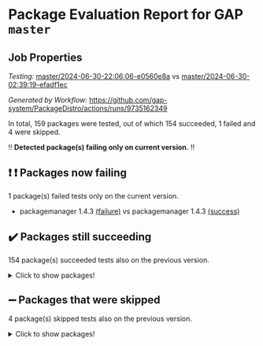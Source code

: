 # Package Evaluation Report for GAP `master`

## Job Properties

*Testing:* [master/2024-06-30-22:06:06-e0560e8a](https://github.com/gap-system/PackageDistro/blob/data/reports/master/2024-06-30-22:06:06-e0560e8a) vs [master/2024-06-30-02:39:19-efadf1ec](https://github.com/gap-system/PackageDistro/blob/data/reports/master/2024-06-30-02:39:19-efadf1ec)

*Generated by Workflow:* https://github.com/gap-system/PackageDistro/actions/runs/9735162349

In total, 159 packages were tested, out of which 154 succeeded, 1 failed and 4 were skipped.

:bangbang: **Detected package(s) failing only on current version.** :bangbang:

## :exclamation: :exclamation: Packages now failing

1 package(s) failed tests only on the current version.
- packagemanager 1.4.3 [(failure)](https://github.com/gap-system/PackageDistro/actions/runs/9735162349/job/26864152123) vs packagemanager 1.4.3 [(success)](https://github.com/gap-system/PackageDistro/actions/runs/9728638257/job/26849723547)

## :heavy_check_mark: Packages still succeeding

154 package(s) succeeded tests also on the previous version.
<details><summary>Click to show packages!</summary>

- 4ti2interface 2023.02-04 [(success)](https://github.com/gap-system/PackageDistro/actions/runs/9735162349/job/26864144993)
- ace 5.6.2 [(success)](https://github.com/gap-system/PackageDistro/actions/runs/9735162349/job/26864145039)
- aclib 1.3.2 [(success)](https://github.com/gap-system/PackageDistro/actions/runs/9735162349/job/26864145066)
- agt 0.3.1 [(success)](https://github.com/gap-system/PackageDistro/actions/runs/9735162349/job/26864145106)
- alnuth 3.2.1 [(success)](https://github.com/gap-system/PackageDistro/actions/runs/9735162349/job/26864145162)
- anupq 3.3.0 [(success)](https://github.com/gap-system/PackageDistro/actions/runs/9735162349/job/26864145207)
- atlasrep 2.1.8 [(success)](https://github.com/gap-system/PackageDistro/actions/runs/9735162349/job/26864145249)
- autodoc 2023.06.19 [(success)](https://github.com/gap-system/PackageDistro/actions/runs/9735162349/job/26864145284)
- automata 1.15 [(success)](https://github.com/gap-system/PackageDistro/actions/runs/9735162349/job/26864145335)
- automgrp 1.3.2 [(success)](https://github.com/gap-system/PackageDistro/actions/runs/9735162349/job/26864145396)
- autpgrp 1.11 [(success)](https://github.com/gap-system/PackageDistro/actions/runs/9735162349/job/26864145856)
- cap 2024.06-05 [(success)](https://github.com/gap-system/PackageDistro/actions/runs/9735162349/job/26864146056)
- caratinterface 2.3.6 [(success)](https://github.com/gap-system/PackageDistro/actions/runs/9735162349/job/26864146142)
- cddinterface 2022.11.01 [(success)](https://github.com/gap-system/PackageDistro/actions/runs/9735162349/job/26864146210)
- circle 1.6.6 [(success)](https://github.com/gap-system/PackageDistro/actions/runs/9735162349/job/26864146338)
- classicpres 1.22 [(success)](https://github.com/gap-system/PackageDistro/actions/runs/9735162349/job/26864146719)
- cohomolo 1.6.11 [(success)](https://github.com/gap-system/PackageDistro/actions/runs/9735162349/job/26864146799)
- congruence 1.2.6 [(success)](https://github.com/gap-system/PackageDistro/actions/runs/9735162349/job/26864146846)
- corelg 1.56 [(success)](https://github.com/gap-system/PackageDistro/actions/runs/9735162349/job/26864146899)
- crime 1.6 [(success)](https://github.com/gap-system/PackageDistro/actions/runs/9735162349/job/26864146947)
- crisp 1.4.6 [(success)](https://github.com/gap-system/PackageDistro/actions/runs/9735162349/job/26864146995)
- crypting 0.10.4 [(success)](https://github.com/gap-system/PackageDistro/actions/runs/9735162349/job/26864147063)
- cryst 4.1.27 [(success)](https://github.com/gap-system/PackageDistro/actions/runs/9735162349/job/26864147157)
- crystcat 1.1.10 [(success)](https://github.com/gap-system/PackageDistro/actions/runs/9735162349/job/26864147235)
- ctbllib 1.3.9 [(success)](https://github.com/gap-system/PackageDistro/actions/runs/9735162349/job/26864147300)
- cubefree 1.19 [(success)](https://github.com/gap-system/PackageDistro/actions/runs/9735162349/job/26864147371)
- curlinterface 2.3.2 [(success)](https://github.com/gap-system/PackageDistro/actions/runs/9735162349/job/26864147490)
- cvec 2.8.1 [(success)](https://github.com/gap-system/PackageDistro/actions/runs/9735162349/job/26864147623)
- datastructures 0.3.0 [(success)](https://github.com/gap-system/PackageDistro/actions/runs/9735162349/job/26864147720)
- deepthought 1.0.6 [(success)](https://github.com/gap-system/PackageDistro/actions/runs/9735162349/job/26864147813)
- design 1.8 [(success)](https://github.com/gap-system/PackageDistro/actions/runs/9735162349/job/26864147870)
- difsets 2.3.1 [(success)](https://github.com/gap-system/PackageDistro/actions/runs/9735162349/job/26864147943)
- digraphs 1.7.1 [(success)](https://github.com/gap-system/PackageDistro/actions/runs/9735162349/job/26864147989)
- edim 1.3.8 [(success)](https://github.com/gap-system/PackageDistro/actions/runs/9735162349/job/26864148052)
- example 4.3.4 [(success)](https://github.com/gap-system/PackageDistro/actions/runs/9735162349/job/26864148111)
- examplesforhomalg 2023.10-01 [(success)](https://github.com/gap-system/PackageDistro/actions/runs/9735162349/job/26864148170)
- factint 1.6.3 [(success)](https://github.com/gap-system/PackageDistro/actions/runs/9735162349/job/26864148238)
- ferret 1.0.11 [(success)](https://github.com/gap-system/PackageDistro/actions/runs/9735162349/job/26864148309)
- fga 1.5.0 [(success)](https://github.com/gap-system/PackageDistro/actions/runs/9735162349/job/26864148396)
- fining 1.5.6 [(success)](https://github.com/gap-system/PackageDistro/actions/runs/9735162349/job/26864148452)
- float 1.0.4 [(success)](https://github.com/gap-system/PackageDistro/actions/runs/9735162349/job/26864148511)
- format 1.4.4 [(success)](https://github.com/gap-system/PackageDistro/actions/runs/9735162349/job/26864148578)
- forms 1.2.11 [(success)](https://github.com/gap-system/PackageDistro/actions/runs/9735162349/job/26864148658)
- fplsa 1.2.6 [(success)](https://github.com/gap-system/PackageDistro/actions/runs/9735162349/job/26864148757)
- fr 2.4.13 [(success)](https://github.com/gap-system/PackageDistro/actions/runs/9735162349/job/26864148829)
- francy 2.0.3 [(success)](https://github.com/gap-system/PackageDistro/actions/runs/9735162349/job/26864148896)
- fwtree 1.3 [(success)](https://github.com/gap-system/PackageDistro/actions/runs/9735162349/job/26864148963)
- gapdoc 1.6.7 [(success)](https://github.com/gap-system/PackageDistro/actions/runs/9735162349/job/26864149046)
- gauss 2023.02-04 [(success)](https://github.com/gap-system/PackageDistro/actions/runs/9735162349/job/26864149109)
- gaussforhomalg 2023.11-01 [(success)](https://github.com/gap-system/PackageDistro/actions/runs/9735162349/job/26864149173)
- gbnp 1.0.5 [(success)](https://github.com/gap-system/PackageDistro/actions/runs/9735162349/job/26864149220)
- generalizedmorphismsforcap 2024.04-01 [(success)](https://github.com/gap-system/PackageDistro/actions/runs/9735162349/job/26864149267)
- genss 1.6.8 [(success)](https://github.com/gap-system/PackageDistro/actions/runs/9735162349/job/26864149319)
- gradedmodules 2024.01-01 [(success)](https://github.com/gap-system/PackageDistro/actions/runs/9735162349/job/26864149382)
- gradedringforhomalg 2023.08-01 [(success)](https://github.com/gap-system/PackageDistro/actions/runs/9735162349/job/26864149438)
- grape 4.9.0 [(success)](https://github.com/gap-system/PackageDistro/actions/runs/9735162349/job/26864149486)
- groupoids 1.74 [(success)](https://github.com/gap-system/PackageDistro/actions/runs/9735162349/job/26864149537)
- grpconst 2.6.5 [(success)](https://github.com/gap-system/PackageDistro/actions/runs/9735162349/job/26864149589)
- guarana 0.96.3 [(success)](https://github.com/gap-system/PackageDistro/actions/runs/9735162349/job/26864149625)
- guava 3.19 [(success)](https://github.com/gap-system/PackageDistro/actions/runs/9735162349/job/26864149671)
- hap 1.62 [(success)](https://github.com/gap-system/PackageDistro/actions/runs/9735162349/job/26864149722)
- hapcryst 0.1.15 [(success)](https://github.com/gap-system/PackageDistro/actions/runs/9735162349/job/26864149773)
- hecke 1.5.3 [(success)](https://github.com/gap-system/PackageDistro/actions/runs/9735162349/job/26864149812)
- help 4.0 [(success)](https://github.com/gap-system/PackageDistro/actions/runs/9735162349/job/26864149855)
- homalg 2024.01-01 [(success)](https://github.com/gap-system/PackageDistro/actions/runs/9735162349/job/26864149896)
- homalgtocas 2023.11-01 [(success)](https://github.com/gap-system/PackageDistro/actions/runs/9735162349/job/26864149938)
- idrel 2.47 [(success)](https://github.com/gap-system/PackageDistro/actions/runs/9735162349/job/26864150015)
- images 1.3.2 [(success)](https://github.com/gap-system/PackageDistro/actions/runs/9735162349/job/26864150051)
- intpic 0.3.0 [(success)](https://github.com/gap-system/PackageDistro/actions/runs/9735162349/job/26864150102)
- io 4.8.2 [(success)](https://github.com/gap-system/PackageDistro/actions/runs/9735162349/job/26864150149)
- io_forhomalg 2023.02-04 [(success)](https://github.com/gap-system/PackageDistro/actions/runs/9735162349/job/26864150200)
- irredsol 1.4.4 [(success)](https://github.com/gap-system/PackageDistro/actions/runs/9735162349/job/26864150255)
- json 2.2.1 [(success)](https://github.com/gap-system/PackageDistro/actions/runs/9735162349/job/26864150305)
- jupyterkernel 1.5.0 [(success)](https://github.com/gap-system/PackageDistro/actions/runs/9735162349/job/26864150356)
- jupyterviz 1.5.6 [(success)](https://github.com/gap-system/PackageDistro/actions/runs/9735162349/job/26864150410)
- kan 1.37 [(success)](https://github.com/gap-system/PackageDistro/actions/runs/9735162349/job/26864150455)
- kbmag 1.5.11 [(success)](https://github.com/gap-system/PackageDistro/actions/runs/9735162349/job/26864150512)
- laguna 3.9.6 [(success)](https://github.com/gap-system/PackageDistro/actions/runs/9735162349/job/26864150573)
- liealgdb 2.2.1 [(success)](https://github.com/gap-system/PackageDistro/actions/runs/9735162349/job/26864150619)
- liepring 2.9.1 [(success)](https://github.com/gap-system/PackageDistro/actions/runs/9735162349/job/26864150671)
- liering 2.4.2 [(success)](https://github.com/gap-system/PackageDistro/actions/runs/9735162349/job/26864150729)
- linearalgebraforcap 2024.06-02 [(success)](https://github.com/gap-system/PackageDistro/actions/runs/9735162349/job/26864150782)
- lins 0.9 [(success)](https://github.com/gap-system/PackageDistro/actions/runs/9735162349/job/26864150836)
- localizeringforhomalg 2023.10-01 [(success)](https://github.com/gap-system/PackageDistro/actions/runs/9735162349/job/26864150899)
- loops 3.4.3 [(success)](https://github.com/gap-system/PackageDistro/actions/runs/9735162349/job/26864150964)
- lpres 1.0.3 [(success)](https://github.com/gap-system/PackageDistro/actions/runs/9735162349/job/26864151021)
- majoranaalgebras 1.5.1 [(success)](https://github.com/gap-system/PackageDistro/actions/runs/9735162349/job/26864151075)
- mapclass 1.4.6 [(success)](https://github.com/gap-system/PackageDistro/actions/runs/9735162349/job/26864151138)
- matgrp 0.70 [(success)](https://github.com/gap-system/PackageDistro/actions/runs/9735162349/job/26864151185)
- matricesforhomalg 2024.06-01 [(success)](https://github.com/gap-system/PackageDistro/actions/runs/9735162349/job/26864151240)
- modisom 2.5.4 [(success)](https://github.com/gap-system/PackageDistro/actions/runs/9735162349/job/26864151295)
- modulepresentationsforcap 2024.04-01 [(success)](https://github.com/gap-system/PackageDistro/actions/runs/9735162349/job/26864151383)
- modules 2024.01-01 [(success)](https://github.com/gap-system/PackageDistro/actions/runs/9735162349/job/26864151470)
- monoidalcategories 2024.06-02 [(success)](https://github.com/gap-system/PackageDistro/actions/runs/9735162349/job/26864151527)
- nconvex 2022.09-01 [(success)](https://github.com/gap-system/PackageDistro/actions/runs/9735162349/job/26864151589)
- nilmat 1.4.2 [(success)](https://github.com/gap-system/PackageDistro/actions/runs/9735162349/job/26864151653)
- nock 1.5 [(success)](https://github.com/gap-system/PackageDistro/actions/runs/9735162349/job/26864151712)
- normalizinterface 1.3.6 [(success)](https://github.com/gap-system/PackageDistro/actions/runs/9735162349/job/26864151774)
- nq 2.5.11 [(success)](https://github.com/gap-system/PackageDistro/actions/runs/9735162349/job/26864151846)
- numericalsgps 1.3.1 [(success)](https://github.com/gap-system/PackageDistro/actions/runs/9735162349/job/26864151922)
- openmath 11.5.3 [(success)](https://github.com/gap-system/PackageDistro/actions/runs/9735162349/job/26864151994)
- orb 4.9.0 [(success)](https://github.com/gap-system/PackageDistro/actions/runs/9735162349/job/26864152060)
- patternclass 2.4.3 [(success)](https://github.com/gap-system/PackageDistro/actions/runs/9735162349/job/26864152207)
- permut 2.0.5 [(success)](https://github.com/gap-system/PackageDistro/actions/runs/9735162349/job/26864152290)
- polenta 1.3.10 [(success)](https://github.com/gap-system/PackageDistro/actions/runs/9735162349/job/26864152358)
- polymaking 0.8.7 [(success)](https://github.com/gap-system/PackageDistro/actions/runs/9735162349/job/26864152434)
- primgrp 3.4.4 [(success)](https://github.com/gap-system/PackageDistro/actions/runs/9735162349/job/26864152494)
- profiling 2.5.4 [(success)](https://github.com/gap-system/PackageDistro/actions/runs/9735162349/job/26864152550)
- qdistrnd 0.9.4 [(success)](https://github.com/gap-system/PackageDistro/actions/runs/9735162349/job/26864152616)
- qpa 1.35 [(success)](https://github.com/gap-system/PackageDistro/actions/runs/9735162349/job/26864152683)
- quagroup 1.8.4 [(success)](https://github.com/gap-system/PackageDistro/actions/runs/9735162349/job/26864152743)
- radiroot 2.9 [(success)](https://github.com/gap-system/PackageDistro/actions/runs/9735162349/job/26864152802)
- rcwa 4.7.1 [(success)](https://github.com/gap-system/PackageDistro/actions/runs/9735162349/job/26864152858)
- rds 1.8 [(success)](https://github.com/gap-system/PackageDistro/actions/runs/9735162349/job/26864152924)
- recog 1.4.2 [(success)](https://github.com/gap-system/PackageDistro/actions/runs/9735162349/job/26864152978)
- repndecomp 1.3.0 [(success)](https://github.com/gap-system/PackageDistro/actions/runs/9735162349/job/26864153053)
- repsn 3.1.2 [(success)](https://github.com/gap-system/PackageDistro/actions/runs/9735162349/job/26864153125)
- resclasses 4.7.3 [(success)](https://github.com/gap-system/PackageDistro/actions/runs/9735162349/job/26864153196)
- ringsforhomalg 2024.06-01 [(success)](https://github.com/gap-system/PackageDistro/actions/runs/9735162349/job/26864153274)
- sco 2023.08-01 [(success)](https://github.com/gap-system/PackageDistro/actions/runs/9735162349/job/26864153342)
- scscp 2.4.2 [(success)](https://github.com/gap-system/PackageDistro/actions/runs/9735162349/job/26864153404)
- semigroups 5.3.7 [(success)](https://github.com/gap-system/PackageDistro/actions/runs/9735162349/job/26864153469)
- sglppow 2.4 [(success)](https://github.com/gap-system/PackageDistro/actions/runs/9735162349/job/26864153530)
- sgpviz 0.999.5 [(success)](https://github.com/gap-system/PackageDistro/actions/runs/9735162349/job/26864153591)
- simpcomp 2.1.14 [(success)](https://github.com/gap-system/PackageDistro/actions/runs/9735162349/job/26864153644)
- singular 2024.06.03 [(success)](https://github.com/gap-system/PackageDistro/actions/runs/9735162349/job/26864153696)
- sl2reps 1.1 [(success)](https://github.com/gap-system/PackageDistro/actions/runs/9735162349/job/26864153770)
- sla 1.5.3 [(success)](https://github.com/gap-system/PackageDistro/actions/runs/9735162349/job/26864153826)
- smallgrp 1.5.3 [(success)](https://github.com/gap-system/PackageDistro/actions/runs/9735162349/job/26864153871)
- smallsemi 0.7.0 [(success)](https://github.com/gap-system/PackageDistro/actions/runs/9735162349/job/26864153922)
- sonata 2.9.6 [(success)](https://github.com/gap-system/PackageDistro/actions/runs/9735162349/job/26864153977)
- sophus 1.27 [(success)](https://github.com/gap-system/PackageDistro/actions/runs/9735162349/job/26864154035)
- sotgrps 1.2 [(success)](https://github.com/gap-system/PackageDistro/actions/runs/9735162349/job/26864154093)
- spinsym 1.5.2 [(success)](https://github.com/gap-system/PackageDistro/actions/runs/9735162349/job/26864154139)
- standardff 1.0 [(success)](https://github.com/gap-system/PackageDistro/actions/runs/9735162349/job/26864154183)
- symbcompcc 1.3.2 [(success)](https://github.com/gap-system/PackageDistro/actions/runs/9735162349/job/26864154228)
- thelma 1.3 [(success)](https://github.com/gap-system/PackageDistro/actions/runs/9735162349/job/26864154272)
- tomlib 1.2.11 [(success)](https://github.com/gap-system/PackageDistro/actions/runs/9735162349/job/26864154308)
- toolsforhomalg 2023.11-01 [(success)](https://github.com/gap-system/PackageDistro/actions/runs/9735162349/job/26864154342)
- toric 1.9.5 [(success)](https://github.com/gap-system/PackageDistro/actions/runs/9735162349/job/26864154388)
- toricvarieties 2022.07.13 [(success)](https://github.com/gap-system/PackageDistro/actions/runs/9735162349/job/26864154419)
- transgrp 3.6.5 [(success)](https://github.com/gap-system/PackageDistro/actions/runs/9735162349/job/26864154454)
- typeset 1.2.2 [(success)](https://github.com/gap-system/PackageDistro/actions/runs/9735162349/job/26864154491)
- ugaly 4.1.3 [(success)](https://github.com/gap-system/PackageDistro/actions/runs/9735162349/job/26864154533)
- unipot 1.5 [(success)](https://github.com/gap-system/PackageDistro/actions/runs/9735162349/job/26864154569)
- unitlib 4.2.0 [(success)](https://github.com/gap-system/PackageDistro/actions/runs/9735162349/job/26864154609)
- utils 0.85 [(success)](https://github.com/gap-system/PackageDistro/actions/runs/9735162349/job/26864154652)
- uuid 0.7 [(success)](https://github.com/gap-system/PackageDistro/actions/runs/9735162349/job/26864154704)
- walrus 0.9991 [(success)](https://github.com/gap-system/PackageDistro/actions/runs/9735162349/job/26864154735)
- wedderga 4.10.5 [(success)](https://github.com/gap-system/PackageDistro/actions/runs/9735162349/job/26864154784)
- xmod 2.92 [(success)](https://github.com/gap-system/PackageDistro/actions/runs/9735162349/job/26864154824)
- xmodalg 1.23 [(success)](https://github.com/gap-system/PackageDistro/actions/runs/9735162349/job/26864154859)
- yangbaxter 0.10.5 [(success)](https://github.com/gap-system/PackageDistro/actions/runs/9735162349/job/26864154899)
- zeromqinterface 0.14 [(success)](https://github.com/gap-system/PackageDistro/actions/runs/9735162349/job/26864154945)
</details>

## :heavy_minus_sign: Packages that were skipped

4 package(s) skipped tests also on the previous version.
<details><summary>Click to show packages!</summary>

- browse 1.8.21 [(skipped)](https://github.com/gap-system/PackageDistro/actions/runs/9735162349/job/26864056531)
- itc 1.5.1 [(skipped)](https://github.com/gap-system/PackageDistro/actions/runs/9735162349/job/26864056531)
- polycyclic 2.16 [(skipped)](https://github.com/gap-system/PackageDistro/actions/runs/9735162349/job/26864056531)
- xgap 4.32 [(skipped)](https://github.com/gap-system/PackageDistro/actions/runs/9735162349/job/26864056531)
</details>

